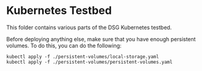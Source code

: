 # Kubernetes Testbed

This folder contains various parts of the DSG Kubernetes testbed.

Before deploying anything else, make sure that you have enough persistent volumes.
To do this, you can do the following:
```
kubectl apply -f ./persistent-volumes/local-storage.yaml
kubectl apply -f ./persistent-volumes/persistent-volumes.yaml
```
